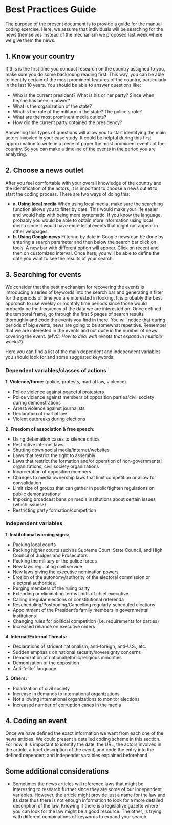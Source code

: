 # Best Practices Guide

The purpose of the present document is to provide a guide for the manual coding exercise. Here, we assume that individuals will be searching for the news themselves instead of the mechanism we proposed last week where we give them the news. 

## 1. Know your country
If this is the first time you conduct research on the country assigned to you, make sure you do some backroung reading first. This way, you can be able to identify certain of the most prominent features of the country, particularly in the last 10 years. You should be able to answer questions like:
* Who is the current president? What is his or her party? Since when he/she has been in power?
* What is the organization of the state? 
* What is the role of the military in the state? The police's role?
* What are the most prominent media outlets?
* How did the current party obtained the presidency?

Answering this types of questions will allow you to start identifying the main actors invovled in your case study. It could be helpful during this first approximation to write in a piece of paper the most prominent events of the country. So you can make a timeline of the events in the period you are analyzing. 

## 2. Choose a news outlet
After you feel comfortable with your overall knowledge of the country and the identification of the actors, it is important to choose a news outlet to start the coding process. There are two ways of doing this:
* **a. Using local media** When using local media, make sure the searching function allows you to filter by date. This would make your life easier and would help with being more systematic. If you know the language, probably you would be able to obtain more information using local media since it would have more local events that might not appear in other webpages.
* **b. Using Google news** Filtering by date in Google news can be done by entering a search parameter and then below the search bar click on tools. A new bar with different option will appear. Click on recent and then on customized interval. Once here, you will be able to define the date you want to see the results of your search.

## 3. Searching for events
We consider that the best mechanism for recovering the events is introducing a series of keywords into the search bar and generating a filter for the periods of time you are interested in looking. It is probably the best approach to use weekly or monthly time periods since those would probably be the frequency of the data we are interested on. Once defined the temporal frame, go through the first 5 pages of search results thoroughly and code the events you find in there. You will notice that during periods of big events, news are going to be somewhat repetitive. Remember that we are interested in the events and not quite in the number of news covering the event. (*MVC: How to deal with events that expand in multiple weeks?*).

Here you can find a list of the main dependent and independent variables you should look for and some suggested keywords:

### Dependent variables/classes of actions:
 **1. Violence/force:**   (police, protests, martial law, violence)
   * Police violence against peaceful protesters
   * Police violence against members of opposition parties/civil society during demonstrations
   * Arrest/violence against journalists
   * Declaration of martial law
   * Violent outbreaks during elections

 **2. Freedom of association & free speech:**    
   * Using defamation cases to silence critics
   * Restrictive internet laws
   * Shutting down social media/internet/websites
   * Laws that restrict the right to assembly
   * Laws that restrict the formation and/or operation of non-governmental organizations, civil society organizations
   * Incarceration of opposition members
   * Changes to media ownership laws that limit competition or allow for consolidation
   * Limit size of groups that can gather in public/tighten regulations on public demonstrations
   * Imposing broadcast bans on media institutions about certain issues (which issues?)
   * Restricting party formation/competition

 ### Independent variables
 **1. Institutional warning signs:**    
   * Packing local courts
   * Packing higher courts such as Supreme Court, State Council, and High Council of Judges and Prosecutors
   * Packing the military or the police forces
   * New laws regulating civil service
   * New laws giving the executive nomination powers
   * Erosion of the autonomy/authority of the electoral commission or electoral authorities.
   * Purging members of the ruling party
   * Extending or eliminating terms limits of chief executive
   * Calling irregular elections or constitutional referenda
   * Rescheduling/Postponing/Cancelling regularly-scheduled elections
   * Appointment of the President’s family members in governmental institutions
   * Changing rules for political competition (i.e. requirements for parties)
   * Increased reliance on executive orders

 **4. Internal/External Threats:**   
   * Declarations of strident nationalism, anti-foreign, anti-U.S., etc.
   * Sudden emphasis on national security/sovereignty concerns
   * Demonization of national/ethnic/religious minorities
   * Demonization of the opposition
   * Anti-“elite” language

 **5. Others:**    
   * Polarization of civil society
   * Increase in demands to international organizations
   * Not allowing international organizations to monitor elections
   * Increased number of corruption cases in the media


## 4. Coding an event
Once we have defined the exact information we want from each one of the news articles. We could present a detailed coding scheme in this section. For now, it is important to identify the date, the URL, the actors involved in the article, a brief description of the event, and code the entry into the defined dependent and independet varaibles explained beforehand. 

## Some additional considerations
* Sometimes the news articles will reference laws that might be interesting to research further since they are some of our independent variables. However, the article might provide just a name for the law and its date thus there is not enough information to look for a more detailed description of the law. Knowing if there is a legislative gazette where you can look for the law might be a good resource. The other, is trying with different combinations of keywords to expand your search. 

